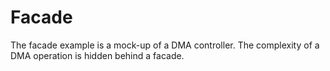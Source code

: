 Facade
======

The facade example is a mock-up of a DMA controller.  The complexity
of a DMA operation is hidden behind a facade.
